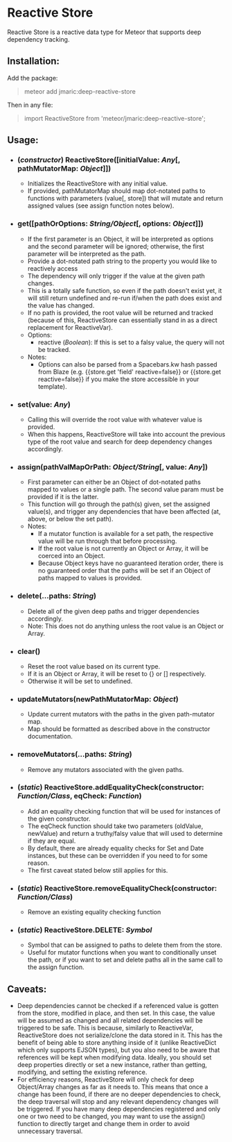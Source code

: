 # Reactive Store

Reactive Store is a reactive data type for Meteor that supports deep dependency tracking.

## Installation:
Add the package:
> meteor add jmaric:deep-reactive-store

Then in any file:
> import ReactiveStore from 'meteor/jmaric:deep-reactive-store';

## Usage:
- ### (_constructor_) ReactiveStore([initialValue: _Any_[, pathMutatorMap: _Object_]])
    - Initializes the ReactiveStore with any initial value.
    - If provided, pathMutatorMap should map dot-notated paths to functions with parameters (value[, store]) that will mutate and return assigned values (see assign function notes below).
- ### get([pathOrOptions: _String/Object_[, options: _Object_]])
    - If the first parameter is an Object, it will be interpreted as options and the second parameter will be ignored; otherwise, the first parameter will be interpreted as the path.
    - Provide a dot-notated path string to the property you would like to reactively access
    - The dependency will only trigger if the value at the given path changes.
    - This is a totally safe function, so even if the path doesn't exist yet, it will still return undefined and re-run if/when the path does exist and the value has changed.
    - If no path is provided, the root value will be returned and tracked (because of this, ReactiveStore can essentially stand in as a direct replacement for ReactiveVar).
    - Options:
        - reactive (_Boolean_): If this is set to a falsy value, the query will not be tracked.
    - Notes:
        - Options can also be parsed from a Spacebars.kw hash passed from Blaze (e.g. {{store.get 'field' reactive=false}} or {{store.get reactive=false}} if you make the store accessible in your template).
- ### set(value: _Any_)
    - Calling this will override the root value with whatever value is provided.
    - When this happens, ReactiveStore will take into account the previous type of the root value and search for deep dependency changes accordingly.
- ### assign(pathValMapOrPath: _Object/String_[, value: _Any_])
    - First parameter can either be an Object of dot-notated paths mapped to values or a single path. The second value param must be provided if it is the latter.
    - This function will go through the path(s) given, set the assigned value(s), and trigger any dependencies that have been affected (at, above, or below the set path).
    - Notes:
        - If a mutator function is available for a set path, the respective value will be run through that before processing.
        - If the root value is not currently an Object or Array, it will be coerced into an Object.
        - Because Object keys have no guaranteed iteration order, there is no guaranteed order that the paths will be set if an Object of paths mapped to values is provided.
- ### delete(...paths: _String_)
    - Delete all of the given deep paths and trigger dependencies accordingly.
    - Note: This does not do anything unless the root value is an Object or Array.
- ### clear()
    - Reset the root value based on its current type.
    - If it is an Object or Array, it will be reset to {} or [] respectively.
    - Otherwise it will be set to undefined.
- ### updateMutators(newPathMutatorMap: _Object_) 
    - Update current mutators with the paths in the given path-mutator map.
    - Map should be formatted as described above in the constructor documentation.
- ### removeMutators(...paths: _String_)
    - Remove any mutators associated with the given paths.
- ### (_static_) ReactiveStore.addEqualityCheck(constructor: _Function/Class_, eqCheck: _Function_)
    - Add an equality checking function that will be used for instances of the given constructor.
    - The eqCheck function should take two parameters (oldValue, newValue) and return a truthy/falsy value that will used to determine if they are equal.
    - By default, there are already equality checks for Set and Date instances, but these can be overridden if you need to for some reason.
    - The first caveat stated below still applies for this.
- ### (_static_) ReactiveStore.removeEqualityCheck(constructor: _Function/Class_)
    - Remove an existing equality checking function
- ### (_static_) ReactiveStore.DELETE: _Symbol_
    - Symbol that can be assigned to paths to delete them from the store.
    - Useful for mutator functions when you want to conditionally unset the path, or if you want to set and delete paths all in the same call to the assign function.

## Caveats:
- Deep dependencies cannot be checked if a referenced value is gotten from the store, modified in place, and then set. In this case, the value will be assumed as changed and all related dependencies will be triggered to be safe. This is because, similarly to ReactiveVar, ReactiveStore does not serialize/clone the data stored in it. This has the benefit of being able to store anything inside of it (unlike ReactiveDict which only supports EJSON types), but you also need to be aware that references will be kept when modifying data. Ideally, you should set deep properties directly or set a new instance, rather than getting, modifying, and setting the existing reference.
- For efficiency reasons, ReactiveStore will only check for deep Object/Array changes as far as it needs to. This means that once a change has been found, if there are no deeper dependencies to check, the deep traversal will stop and any relevant dependency changes will be triggered. If you have many deep dependencies registered and only one or two need to be changed, you may want to use the assign() function to directly target and change them in order to avoid unnecessary traversal.
